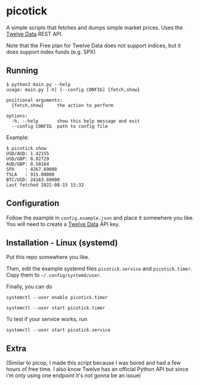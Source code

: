 # picotick

A simple scripts that fetches and dumps simple market prices. Uses the [Twelve Data](https://twelvedata.com/) REST API.

Note that the Free plan for Twelve Data does not support indices, but it does support index funds (e.g. SPX)

## Running

```
$ python3 main.py --help
usage: main.py [-h] [--config CONFIG] {fetch,show}

positional arguments:
  {fetch,show}     the action to perform

options:
  -h, --help       show this help message and exit
  --config CONFIG  path to config file
```

Example:
```
$ picotick show
USD/AUD: 1.42155
USD/GBP: 0.82729
AUD/GBP: 0.58164
SPX    : 4267.69000
TSLA   : 915.00000
BTC/USD: 24163.60000
Last fetched 2022-08-15 15:32
```

## Configuration

Follow the example in `config.example.json` and place it somewhere you like. You will need to create a [Twelve Data](https://twelvedata.com/) API key.

## Installation - Linux (systemd)

Put this repo somewhere you like.

Then, edit the example systemd files `picotick.service` and `picotick.timer`. Copy them to `~/.config/systemd/user`.

Finally, you can do

```
systemctl --user enable picotick.timer

systemctl --user start picotick.timer
```

To test if your service works, run
```
systemctl --user start picotick.service
```

## Extra

(Similar to picop, I made this script because I was bored and had a few hours of free time. I also know Twelve has an official Python API but since i'm only using one endpoint it's not gonna be an issue)